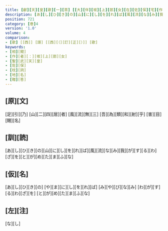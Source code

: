 ```yaml
---
title: [獻][天][皇][歌][一][首] [[大][伴][坂][上][郎][女][在][佐][保][宅][作][也]]
description: [あ][し][ひ][き][の][山][に][し][を][れ][ば][風][流][な][み][我][が][す][る][わ][ざ][を][と][が][め][た][ま][ふ][な]
position: 721
category: [巻]4
version: '1.0'
volume: 4
comparison:
- [歌] [[西]] [謌] [[西][（][訂][正][）]] [歌]
keywords:
- [相][聞]
- [作][者][：][坂][上][郎][女]
- [聖][武][天][皇]
- [佐][保]
- [枕][詞]
- [地][名]
- [贈][答]
---
```


## [原][文]

[足][引][乃] [山][二][四][居][者] [風][流][無][三] [吾][為][類][和][射][乎] [害][目][賜][名]

## [訓][読]

[あ][し][ひ][き][の][山][に][し][を][れ][ば][風][流][な][み][我][が][す][る][わ][ざ][を][と][が][め][た][ま][ふ][な]

## [仮][名]

[あ][し][ひ][き][の] [や][ま][に][し][を][れ][ば] [み][や][び][な][み] [わ][が][す][る][わ][ざ][を] [と][が][め][た][ま][ふ][な]

## [左][注]

[な][し]
